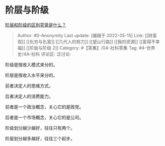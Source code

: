 # 阶层与阶级
[阶层和阶级的区别究竟是什么？](https://www.zhihu.com/question/27679366/answer/2486337714)

> Author: #0-Anonymity
> Last update: [编辑于 2022-05-15]
> Link: [[财富观]] [[仇穷与仇富]] [[几代人的努力]] [[望山行路]] [[我的资源]] [[富得不幸福]] [[阶层与阶级 2]]
> Category: #【答集】/04-社科答集
> Tag: #4-世界史/4A-社科
> 评论区:
> 泛讨论:

阶级是按收入模式来分的。

阶层是按收入水平来分的。

前者决定人的思维方式。

后者决定人的消费能力。

前者是一个政治概念，关心它的是政党。

后者是一个市场概念，关心它的是公司。

阶级划分越少越好，往往只有两个。

阶层划分越多越好，往往三个起步。
